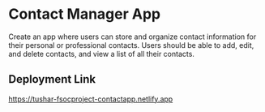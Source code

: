 # Contact Manager App


Create an app where users can store and organize contact information for their personal or professional contacts.  Users should be able to add, edit, and delete contacts, and view a list of all their contacts.


## Deployment Link
https://tushar-fsocproject-contactapp.netlify.app

